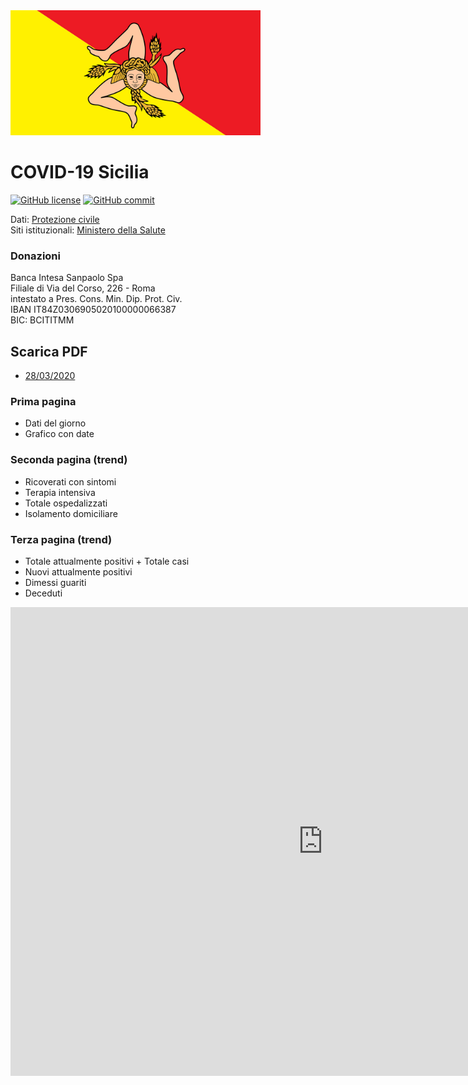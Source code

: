 <img src="https://github.com/maximilianventura/covid-19/blob/master/sicilia.jpg" alt="COVID-19 Sicilia" data-canonical-src="https://github.com/maximilianventura/covid-19/blob/master/sicilia.jpg" width="400" />

# COVID-19 Sicilia

[![GitHub license](https://img.shields.io/badge/License-Creative%20Commons%20Attribution%204.0%20International-blue)](https://github.com/pcm-dpc/COVID-19/blob/master/LICENSE)
[![GitHub commit](https://img.shields.io/github/last-commit/maximilianventura/COVID-19)](https://github.com/maximilianventura/COVID-19/commits/master)

Dati: [Protezione civile](https://github.com/pcm-dpc/COVID-19)<br>
Siti istituzionali: [Ministero della Salute](http://www.salute.gov.it/nuovocoronavirus)

### Donazioni

Banca Intesa Sanpaolo Spa<br>
Filiale di Via del Corso, 226 - Roma<br>
intestato a Pres. Cons. Min. Dip. Prot. Civ.<br>
IBAN IT84Z0306905020100000066387<br>
BIC: BCITITMM 

## Scarica PDF
- [28/03/2020](https://github.com/maximilianventura/covid-19/blob/master/2020_03_28_COVID-19-SICILIA.pdf)

### Prima pagina
- Dati del giorno
- Grafico con date

### Seconda pagina (trend)
- Ricoverati con sintomi
- Terapia intensiva
- Totale ospedalizzati
- Isolamento domiciliare

### Terza pagina (trend)
- Totale attualmente positivi + Totale casi
- Nuovi attualmente positivi
- Dimessi guariti
- Deceduti

<iframe width="1000" height="750" src="https://datastudio.google.com/embed/reporting/f2733b82-147a-482b-86ab-00eea5ad5629/page/lyDKB" frameborder="0" style="border:0" allowfullscreen></iframe>
